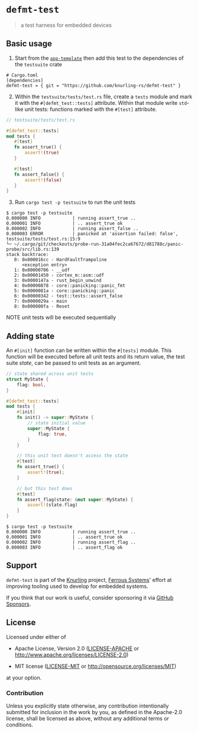 # `defmt-test`

> a test harness for embedded devices

## Basic usage

1. Start from the [`app-template`] then add this test to the dependencies of the `testsuite` crate

[`app-template`]: https://github.com/knurling-rs/app-template

```
# Cargo.toml
[dependencies]
defmt-test = { git = "https://github.com/knurling-rs/defmt-test" }
```

2. Within the `testsuite/tests/test.rs` file, create a `tests`  module and mark it with the `#[defmt_test::tests]` attribute. Within that module write `std`-like unit tests: functions marked with the `#[test]` attribute.

``` rust
// testsuite/tests/test.rs

#[defmt_test::tests]
mod tests {
   #[test]
   fn assert_true() {
       assert!(true)
   }

   #[test]
   fn assert_false() {
       assert!(false)
   }
}
```

3. Run `cargo test -p testsuite` to run the unit tests

``` console
$ cargo test -p testsuite
0.000000 INFO            | running assert_true ..
0.000001 INFO            | .. assert_true ok
0.000002 INFO            | running assert_false ..
0.000003 ERROR           | panicked at 'assertion failed: false', testsuite/tests/test.rs:15:9
└─ ~/.cargo/git/checkouts/probe-run-31a04fec2ca67672/d81788c/panic-probe/src/lib.rs:139
stack backtrace:
   0: 0x000016cc - HardFaultTrampoline
      <exception entry>
   1: 0x00000706 - __udf
   2: 0x00001450 - cortex_m::asm::udf
   3: 0x0000147a - rust_begin_unwind
   4: 0x00000878 - core::panicking::panic_fmt
   5: 0x0000081a - core::panicking::panic
   6: 0x00000342 - test::tests::assert_false
   7: 0x0000029a - main
   8: 0x000000fa - Reset
```

NOTE unit tests will be executed sequentially

## Adding state

An `#[init]` function can be written within the `#[tests]` module.
This function will be executed before all unit tests and its return value, the test suite *state*, can be passed to unit tests as an argument.

``` rust
// state shared across unit tests
struct MyState {
    flag: bool,
}

#[defmt_test::tests]
mod tests {
    #[init]
    fn init() -> super::MyState {
        // state initial value
        super::MyState {
            flag: true,
        }
    }

    // this unit test doesn't access the state
    #[test]
    fn assert_true() {
        assert!(true);
    }

    // but this test does
    #[test]
    fn assert_flag(state: &mut super::MyState) {
        assert!(state.flag)
    }
}
```

``` console
$ cargo test -p testsuite
0.000000 INFO            | running assert_true ..
0.000001 INFO            | .. assert_true ok
0.000002 INFO            | running assert_flag ..
0.000003 INFO            | .. assert_flag ok
```

## Support

`defmt-test` is part of the [Knurling] project, [Ferrous Systems]' effort at
improving tooling used to develop for embedded systems.

If you think that our work is useful, consider sponsoring it via [GitHub
Sponsors].

## License

Licensed under either of

- Apache License, Version 2.0 ([LICENSE-APACHE](LICENSE-APACHE) or
  http://www.apache.org/licenses/LICENSE-2.0)

- MIT license ([LICENSE-MIT](LICENSE-MIT) or http://opensource.org/licenses/MIT)

at your option.

### Contribution

Unless you explicitly state otherwise, any contribution intentionally submitted
for inclusion in the work by you, as defined in the Apache-2.0 license, shall be
licensed as above, without any additional terms or conditions.

[Knurling]: https://github.com/knurling-rs/meta
[Ferrous Systems]: https://ferrous-systems.com/
[GitHub Sponsors]: https://github.com/sponsors/knurling-rs
